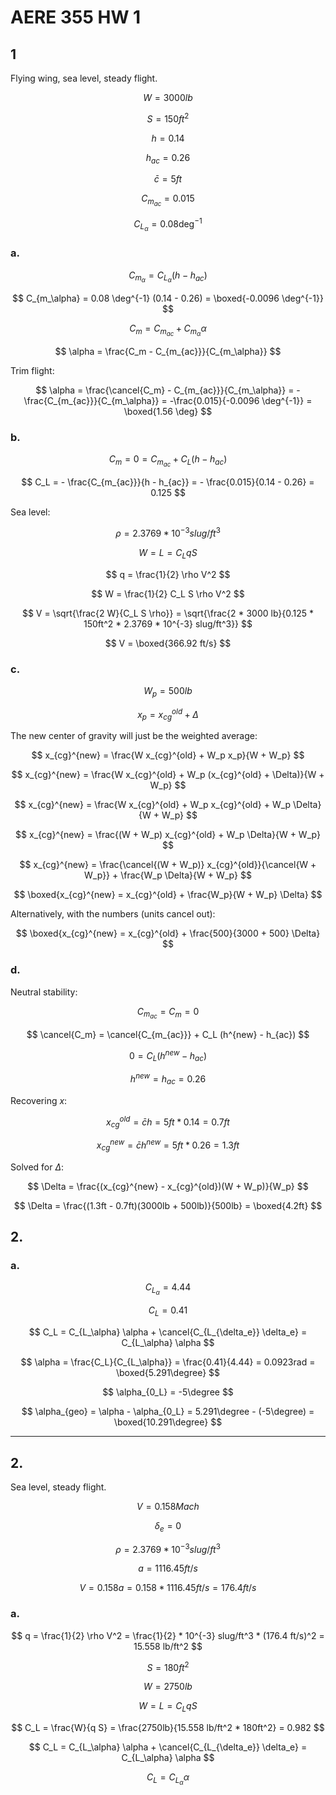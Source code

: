# AERE 355 HW 1

## 1

Flying wing, sea level, steady flight.

$$
W = 3000 lb
$$

$$
S = 150ft^2
$$

$$
h = 0.14
$$

$$
h_{ac} = 0.26
$$

$$
\bar{c} = 5ft
$$

$$
C_{m_{ac}} = 0.015
$$

$$
C_{L_\alpha} = 0.08 \deg^{-1}
$$

### a.

$$
C_{m_\alpha} = C_{L_\alpha} (h - h_{ac})
$$

$$
C_{m_\alpha} = 0.08 \deg^{-1} (0.14 - 0.26) = \boxed{-0.0096 \deg^{-1}}
$$

$$
C_m = C_{m_{ac}} + C_{m_\alpha} \alpha
$$

$$
\alpha = \frac{C_m - C_{m_{ac}}}{C_{m_\alpha}}
$$

Trim flight:

$$
\alpha = \frac{\cancel{C_m} - C_{m_{ac}}}{C_{m_\alpha}} = -\frac{C_{m_{ac}}}{C_{m_\alpha}} = -\frac{0.015}{-0.0096 \deg^{-1}} = \boxed{1.56 \deg}
$$

### b.

$$
C_m = 0 = C_{m_{ac}} + C_L (h - h_{ac})
$$

$$
C_L = - \frac{C_{m_{ac}}}{h - h_{ac}} = - \frac{0.015}{0.14 - 0.26} = 0.125
$$

Sea level:

$$
\rho = 2.3769 * 10^{-3} slug/ft^3
$$

$$
W = L = C_L q S
$$

$$
q = \frac{1}{2} \rho V^2
$$

$$
W = \frac{1}{2} C_L S \rho V^2
$$

$$
V = \sqrt{\frac{2 W}{C_L S \rho}} = \sqrt{\frac{2 * 3000 lb}{0.125 * 150ft^2 * 2.3769 * 10^{-3} slug/ft^3}}
$$

$$
V = \boxed{366.92 ft/s}
$$

### c.

$$
W_p = 500lb
$$

$$
x_p = x_{cg}^{old} + \Delta
$$

The new center of gravity will just be the weighted average:

$$
x_{cg}^{new} = \frac{W x_{cg}^{old} + W_p x_p}{W + W_p}
$$

$$
x_{cg}^{new} = \frac{W x_{cg}^{old} + W_p (x_{cg}^{old} + \Delta)}{W + W_p}
$$

$$
x_{cg}^{new} = \frac{W x_{cg}^{old} + W_p x_{cg}^{old} + W_p \Delta}{W + W_p}
$$

$$
x_{cg}^{new} = \frac{(W + W_p) x_{cg}^{old} + W_p \Delta}{W + W_p}
$$

$$
x_{cg}^{new} = \frac{\cancel{(W + W_p)} x_{cg}^{old}}{\cancel{W + W_p}} + \frac{W_p \Delta}{W + W_p}
$$

$$
\boxed{x_{cg}^{new} = x_{cg}^{old} + \frac{W_p}{W + W_p} \Delta}
$$

Alternatively, with the numbers (units cancel out):

$$
\boxed{x_{cg}^{new} = x_{cg}^{old} + \frac{500}{3000 + 500} \Delta}
$$

### d.

Neutral stability:

$$
C_{m_{ac}} = C_m = 0
$$

$$
\cancel{C_m} = \cancel{C_{m_{ac}}} + C_L (h^{new} - h_{ac})
$$

$$
0 = C_L (h^{new} - h_{ac})
$$

$$
h^{new} = h_{ac} = 0.26
$$

Recovering $x$:

$$
x_{cg}^{old} = \bar{c} h = 5ft * 0.14 = 0.7ft
$$

$$
x_{cg}^{new} = \bar{c} h^{new} = 5ft * 0.26 = 1.3ft
$$

Solved for $\Delta$:

$$
\Delta = \frac{(x_{cg}^{new} - x_{cg}^{old})(W + W_p)}{W_p}
$$

$$
\Delta = \frac{(1.3ft - 0.7ft)(3000lb + 500lb)}{500lb} = \boxed{4.2ft}
$$

## 2.

### a.

$$
C_{L_\alpha} = 4.44
$$

$$
C_L = 0.41
$$

$$
C_L = C_{L_\alpha} \alpha + \cancel{C_{L_{\delta_e}} \delta_e} = C_{L_\alpha} \alpha
$$

$$
\alpha = \frac{C_L}{C_{L_\alpha}} = \frac{0.41}{4.44} = 0.0923rad = \boxed{5.291\degree}
$$

$$
\alpha_{0_L} = -5\degree
$$

$$
\alpha_{geo} = \alpha - \alpha_{0_L} = 5.291\degree - (-5\degree) = \boxed{10.291\degree}
$$

---

## 2.

Sea level, steady flight.

$$
V = 0.158Mach
$$

$$
\delta_e = 0
$$

$$
\rho = 2.3769 * 10^{-3} slug/ft^3
$$

$$
a = 1116.45 ft/s
$$

$$
V = 0.158 a = 0.158 * 1116.45 ft/s = 176.4 ft/s
$$

### a.

$$
q = \frac{1}{2} \rho V^2 = \frac{1}{2} * 10^{-3} slug/ft^3 * (176.4 ft/s)^2 = 15.558 lb/ft^2
$$

$$
S = 180ft^2
$$

$$
W = 2750lb
$$

$$
W = L = C_L q S
$$

$$
C_L = \frac{W}{q S} = \frac{2750lb}{15.558 lb/ft^2 * 180ft^2} = 0.982
$$

$$
C_L = C_{L_\alpha} \alpha + \cancel{C_{L_{\delta_e}} \delta_e} = C_{L_\alpha} \alpha
$$

$$
C_L = C_{L_\alpha} \alpha
$$
